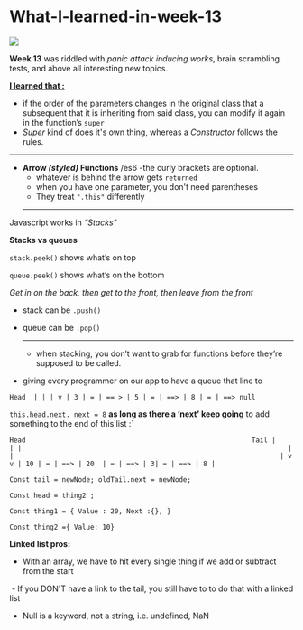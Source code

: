 # What-I-learned-in-week-13




![](https://thumbs.dreamstime.com/z/i-hate-my-computer-14456531.jpg=250x)

**Week 13** was riddled with _panic attack inducing works_, brain scrambling tests, and above all interesting new topics.
 
 __<u>I learned that :</u>__
- if the order of the parameters changes in the original class that a subsequent that it is inheriting from said class, you can modify it again in the function’s `super`
- *Super* kind of does it's own thing, whereas a *Constructor* follows the rules.
 - ---
- **Arrow _(styled)_ Functions** /es6
   -the curly brackets are optional.
   - whatever is behind the arrow gets `returned`
   - when you have one parameter, you don't need parentheses 
   - They treat `".this"` differently
  ---
Javascript works in _“Stacks"_


**Stacks vs queues**


`stack.peek()` shows what’s on top

`queue.peek()` shows what’s on the bottom 

*Get in on the back, then get to the front, then leave from the front*


- stack can be `.push()`
- queue  can be `.pop()`
  - ---
  - when stacking, you don’t want to grab for functions before they’re supposed to be called.


- giving every programmer on our app
to have a queue that line to 
 


`Head 
|
|
|
v
| 3 | = | == > | 5 | = | ==> | 8 | = | ==> null`

`this.head.next. next = 8`
**as long as there a  ’next’ keep going**
to add something to the end of this list :`

`Head                                                        Tail
|                                                                  |
|                                                                  |           
|                                                                  |
v                                                                 v
| 10 | = | ==> | 20  | = | ==> | 3| = | ==> | 8 |
`

`Const tail = newNode;
oldTail.next = newNode;`


`Const head = thing2 ;`

`Const thing1 = {
Value : 20,
Next :{},
}`

`Const thing2 ={
Value: 10}`

**Linked list pros:**
- With an array, we have to hit every single thing if we add or subtract from the start

 - If you DON'T have a link to the tail, you still have to to do that with a linked list

- Null is a keyword, not a string, i.e. undefined, NaN
